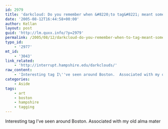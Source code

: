 ```yaml
---
id: 2979
title: 'darkcloud: Do you remember when &#8220;to tag&#8221; meant something you might do with spray paint?'
date: '2005-08-12T16:44:58+00:00'
author: Kellan
layout: post
guid: 'http://lm.quxx.info/?p=2979'
permalink: /2005/08/12/darkcloud-do-you-remember-when-to-tag-meant-something-you-might-do-with-spray-paint/
typo_id:
    - '2977'
mt_id:
    - '3043'
link_related:
    - 'http://interrupt.hampshire.edu/darkclouds/'
raw_content:
    - 'Interesting tag I\''ve seen around Boston.  Associated with my old alma mater'
categories:
    - Aside
tags:
    - art
    - boston
    - hampshire
    - tagging
---
```


Interesting tag I’ve seen around Boston. Associated with my old alma mater